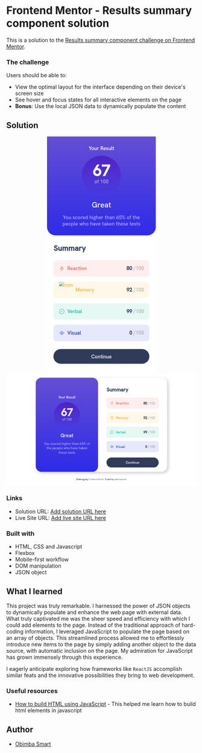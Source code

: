 # Frontend Mentor - Results summary component solution

This is a solution to the [Results summary component challenge on Frontend Mentor](https://www.frontendmentor.io/challenges/results-summary-component-CE_K6s0maV).

### The challenge

Users should be able to:

- View the optimal layout for the interface depending on their device's screen size
- See hover and focus states for all interactive elements on the page
- **Bonus**: Use the local JSON data to dynamically populate the content

## Solution

<div align="center">
  <img src="./assets/images/mobile_view.png" alt="Mobile View" />
  <img src="./assets/images/desktopp_view.png" alt="Mobile View" />
</div>


### Links

- Solution URL: [Add solution URL here](https://your-solution-url.com)
- Live Site URL: [Add live site URL here](https://your-live-site-url.com)

### Built with

- HTML, CSS and Javascript
- Flexbox
- Mobile-first workflow
- DOM manipulation
- JSON object

## What I learned

This project was truly remarkable. I harnessed the power of JSON objects to dynamically populate and enhance the web page with external data. What truly captivated me was the sheer speed and efficiency with which I could add elements to the page. Instead of the traditional approach of hard-coding information, I leveraged JavaScript to populate the page based on an array of objects. This streamlined process allowed me to effortlessly introduce new items to the page by simply adding another object to the data source, with automatic inclusion on the page. My admiration for JavaScript has grown immensely through this experience.

I eagerly anticipate exploring how frameworks like `ReactJS` accomplish similar feats and the innovative possibilities they bring to web development.


### Useful resources
- [How to build HTML using JavaScript](https://www.tutorialspoint.com/how-to-return-html-or-build-html-using-javascript#:~:text=This%20can%20be%20done%20using,or%20build%20HTML%20using%20JavaScript) - This helped me learn how to build html elements in javascript

## Author
- [Obimba Smart](https://www.github.com/obimbasmart)
